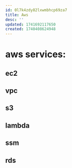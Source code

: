 ```yaml
---
id: 0l7k4zdy82lxwmbhcp69za7
title: Aws
desc: ''
updated: 1741692117650
created: 1740408624948
---
```

# aws services:
## ec2
## vpc
## s3
## lambda
## ssm
## rds
